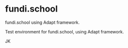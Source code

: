 # fundi.school
fundi.school using Adapt framework.

Test environment for fundi.school, using Adapt framework.

JK
